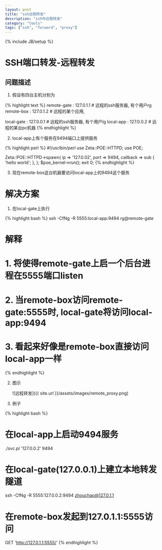```yaml
---
layout: post
title: "ssh远程转发"
description: "ssh作远程转发"
category: "tools"
tags: ["ssh", "forward", "proxy"]
---
```


{% include JB/setup %}

# SSH端口转发-远程转发

## 问题描述
1. 假设有四台主机分别为

{% highlight text %} 
remote-gate : 127.0.1.1  # 远程的ssh服务器, 有个用户rg
remote-box  : 127.0.1.2  # 远程的某个应用, 

local-gate  : 127.0.0.1  # 远程的ssh服务器, 有个用户lg
local-app   : 127.0.0.2  # 远程的某台pc机器
{% endhighlight %} 
   
2. local-app上有个服务在9494端口上提供服务

{% highlight perl %} 
#!/usr/bin/perl
use Zeta::POE::HTTPD;
use POE;

Zeta::POE::HTTPD->spawn( 
    ip       => '127.0.02',
    port     => 9494, 
    callback => sub { 'hello world'; },
);
$poe_kernel->run();
exit 0;
{% endhighlight %} 
   

   
3. 现在remote-box这台机器要访问local-app上的9494这个服务

# 解决方案
1. 在local-gate上执行

{% highlight bash %} 
ssh -CfNg -R 5555:local-app:9494 rg@remote-gate
# 解释
# 1. 将使得remote-gate上启一个后台进程在5555端口listen
# 2. 当remote-box访问remote-gate:5555时, local-gate将访问local-app:9494
# 3. 看起来好像是remote-box直接访问local-app一样
{% endhighlight %} 

2. 图示

   ![远程转发]({{ site.url }}/assets/images/remote_proxy.png)

3. 例子
  
{% highlight bash %} 
# 在local-app上启动9494服务
./svc.pl '127.0.0.2' 9494

# 在local-gate(127.0.0.1)上建立本地转发隧道
ssh -CfNg -R 5555:127.0.0.2:9494 zhouchao@127.0.1.1

# 在remote-box发起到127.0.1.1:5555访问
GET 'http://127.0.1.1:5555/'
{% endhighlight %} 


